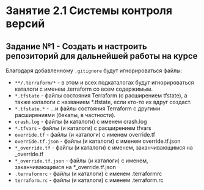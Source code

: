 # Занятие 2.1 Системы контроля версий
## Задание №1 - Создать и настроить репозиторий для дальнейшей работы на курсе

Благодаря добавленному `.gitignore` будут игнорироваться файлы:
- `**/.terraform/*` - в этом и всех подкаталогах будут игнорироваться
каталоги с именем .terraform со всем содержимым.
- `*.tfstate` - файлы состояния Terraform (c расширением tfstate),
а также каталоги с названием *.tfstate, если кто-то их вдруг создаст.
- `*.tfstate.*` - ...и файлы состояния Terraform c другими расширениями
(бекапы, в частности). 
- `crash.log` - файлы (и каталоги) с именем crash.log
- `*.tfvars` - файлы (и каталоги) с расширением tfvars 
- `override.tf` - файлы (и каталоги) с именем override.tf
- `override.tf.json` - файлы (и каталоги) с именем override.tf.json
- `*_override.tf` - файлы (и каталоги) с именем, заканчивающимся на _override.tf  
- `*_override.tf.json` - файлы (и каталоги) с именем, заканчивающимся на *_override.tf.json
- `.terraformrc` - файлы (и каталоги) с именем .terraformrc 
- `terraform.rc` - файлы (и каталоги) с именем .terraform.rc
